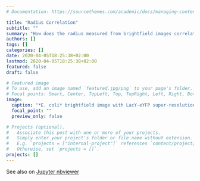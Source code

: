 ```yaml
---
# Documentation: https://sourcethemes.com/academic/docs/managing-content/

title: "Radius Correlation"
subtitle: ""
summary: "How does the radius measured from brightfield images correlate to the inner membrane radius?"
authors: []
tags: []
categories: []
date: 2020-04-05T18:25:38+02:00
lastmod: 2020-04-05T18:25:38+02:00
featured: false
draft: false

# Featured image
# To use, add an image named `featured.jpg/png` to your page's folder.
# Focal points: Smart, Center, TopLeft, Top, TopRight, Left, Right, BottomLeft, Bottom, BottomRight.
image:
  caption: "*E. coli* brightfield image with LacY-eYFP super-resolution localizations"
  focal_point: ""
  preview_only: false

# Projects (optional).
#   Associate this post with one or more of your projects.
#   Simply enter your project's folder or file name without extension.
#   E.g. `projects = ["internal-project"]` references `content/project/deep-learning/index.md`.
#   Otherwise, set `projects = []`.
projects: []
---
```



See also on [Jupyter nbviewer](https://nbviewer.jupyter.org/gist/Jhsmit/643beead4d49f44d7ae46b4303abd4df)

<script src="https://gist.github.com/Jhsmit/643beead4d49f44d7ae46b4303abd4df.js"></script>